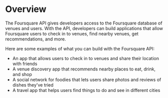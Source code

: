 # Overview

The Foursquare API gives developers access to the Foursquare database of venues
and users. With the API, developers can build applications that allow
Foursquare users to check in to venues, find nearby venues, get
recommendations, and more.

Here are some examples of what you can build with the Foursquare API:

- An app that allows users to check in to venues and share their location with
  friends
- A venue discovery app that recommends nearby places to eat, drink, and shop
- A social network for foodies that lets users share photos and reviews of
  dishes they've tried
- A travel app that helps users find things to do and see in different cities
